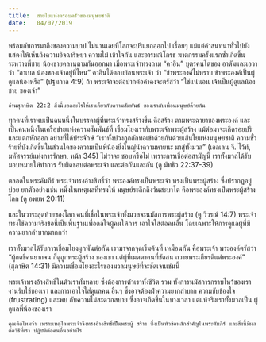 ```yaml
---
title:  สายใยแห่งครอบครัวของมนุษยชาติ
date:   04/07/2019
---
```


พร้อมกับการมาถึงของความบาป ไม่นานเลยที่โลกจะปริแยกออกไป เรื่อยๆ แม้แต่คำสนทนาทั่วไปยังแสดงให้เห็นถึงความอิจฉาริษยา ความไม่ เข้าใจกัน และอารมณ์โกรธ ฆาตกรรมครั้งแรกซ้ำเกิดขึ้นระหว่างพี่ชาย น้องชายคลานตามกันออกมา เมื่อพระเจ้าทรงถาม “คาอิน” บุตรคนโตของ อาดัมและเอวาว่า “อาเบล น้องของเจ้าอยู่ที่ไหน” คาอินได้ตอบย้อนพระเจ้า ว่า “ข้าพระองค์ไม่ทราบ ข้าพระองค์เป็นผู้ดูแลน้องหรือ” (ปฐมกาล 4:9) ถ้า พระเจ้าจะต่อปากต่อคำคงจะตรัสว่า “ใช่แน่นอน เจ้าเป็นผู้ดูแลน้องชาย ของเจ้า”

`อ่านสุภาษิต 22:2 สิ่งนี้บอกอะไรให้เราเกี่ยวกับความสัมพันธ์ ของเรากับเพื่อนมนุษย์ด้วยกัน`

ทุกคนที่เราพบเป็นคนหนึ่งในบรรดาผู้ที่พระเจ้าทรงสร้างขึ้น คือสร้าง ตามพระฉายาของพระองค์ และเป็นคนหนึ่งในเครือข่ายแห่งความสัมพันธ์ที่ เชื่อมโยงเรากับพระเจ้าพระผู้สร้าง แม้ต่อมาจะเกิดรอยปริ และแตกหักออก อย่างที่ได้ประจักษ์ “เราทั้งปวงถูกถักทอเข้าด้วยกันด้วยเส้นใยแห่งมนุษยชาติ ความชั่วร้ายที่บังเกิดขึ้นในส่วนใดของความเป็นพี่น้องยิ่งใหญ่นำความหายนะ มาสู่ทั้งมวล” (เอลเลน จี. ไว้ท์, มหัศจรรย์แห่งการรักษา, หน้า 345) ไม่ว่าจะ ชอบหรือไม่ เพราะการเชื่อต่อสามัญนี้ เราทั้งมวลได้รับมอบหมายให้ทำการ รับผิดชอบต่อพระเจ้า และต่อกันและกัน (ดู มัทธิว 22:37-39)

ตลอดในพระคัมภีร์ พระเจ้าทรงอ้างสิทธิ์ว่า พระองค์ทรงเป็นพระเจ้า ทรงเป็นพระผู้สร้าง ซึ่งปรากฏอยู่บ่อย ยกตัวอย่างเช่น หนึ่งในเหตุผลที่ทรงให้ มนุษย์ระลึกถึงวันสะบาโต คือพระองค์ทรงเป็นพระผู้สร้างโลก (ดู อพยพ 20:11)

และในวาระสุดท้ายของโลก คนที่เชื่อในพระเจ้าทั้งมวลจะนมัสการพระผู้สร้าง (ดู วิวรณ์ 14:7) พระเจ้าทรงใช้ความจริงข้อนี้เป็นพื้นฐานเพื่อดลใจผู้คนให้การ เอาใจใส่ต่อคนอื่น โดยเฉพาะให้การดูแลผู้ที่มีความยากลำบากมากกว่า

เราทั้งมวลได้รับการเชื่อมโยงผูกพันต่อกัน เรามาจากจุดเริ่มต้นที่ เหมือนกัน คือพระเจ้า พระองค์ตรัสว่า “ผู้กดขี่คนยากจน ก็ดูถูกพระผู้สร้าง ของเขา แต่ผู้ที่เมตตาคนที่ขัดสน ถวายพระเกียรติแด่พระองค์” (สุภาษิต 14:31) มีความเชื่อมโยงอะไรของมวลมนุษย์ที่จะชัดเจนเช่นนี้

พระเจ้าทรงอ้างสิทธิ์ในตัวเราทั้งหลาย ซึ่งต้องการตัวเราทั้งชีวิต รวม ทั้งการนมัสการกราบไหว้ของเรา งานรับใช้ของเรา และการเอาใจใส่ดูแลคน อื่นๆ ซึ่งอาจต้องฝ่าความยากลำบาก ความขับข้องใจ (frustrating) และพบ กับความไม่สะดวกสบาย ซึ่งอาจเกิดขึ้นในบางเวลา แต่แท้จริงเราทั้งมวลเป็น ผู้ดูแลพี่น้องของเรา

`คุณคิดไหมว่า เพราะเหตุใดพระเจ้าจึงทรงอ้างสิทธิ์เป็นพระผู้ สร้าง ซึ่งเป็นหัวข้อหลักสำคัญในพระคัมภีร์ และสิ่งนี้มีผลต่อวิธีที่เรา ปฏิบัติต่อคนอื่นอย่างไร`